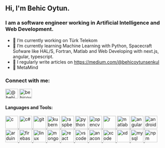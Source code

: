 ## Hi, I'm Behic Oytun.
### I am a software engineer working in Artificial Intelligence and Web Development. 

- 🔭 I’m currently working on Türk Telekom
- 🌱 I’m currently learning Machine Learning with Python, Spacecraft Sofware like HAL/S, Fortran, Matlab and Web Developing with next.js, angular, typescript.
- 📝 I regularly write articles on https://medium.com/@behicoytunsenkul
- 🥽 MetaMind

### Connect with me:
<p align="left">
<a href="https://medium.com/@behicoytunsenkul" target="blank"><img align="center" src="https://raw.githubusercontent.com/rahuldkjain/github-profile-readme-generator/master/src/images/icons/Social/medium.svg" alt="@behicoytunsenkul" height="30" width="40" /></a>
<a href="https://www.linkedin.com/in/behi%C3%A7-oytun-%C5%9Fenkul-aa7a31202/" target="blank"><img align="center" src="https://raw.githubusercontent.com/rahuldkjain/github-profile-readme-generator/master/src/images/icons/Social/linked-in-alt.svg" alt="behicoytunsenkul" height="30" width="40" /></a>
</p>


#### Languages and Tools:
<p align="left"> 
  <a href="https://www.cprogramming.com/" target="_blank" rel="noreferrer"> <img src="https://raw.githubusercontent.com/jmnote/z-icons/master/svg/c.svg" alt="c" width="40" height="40"/> </a> 
   <a href="https://learn.microsoft.com/en-us/dotnet/csharp/" target="_blank" rel="noreferrer"> <img src="https://raw.githubusercontent.com/jmnote/z-icons/master/svg/csharp.svg" alt="c#" width="40" height="40"/> </a> 
   <a href="https://git-scm.com/" target="_blank" rel="noreferrer"> <img src="https://raw.githubusercontent.com/jmnote/z-icons/master/svg/git.svg" alt="git" width="40" height="40"/> </a> 
   <a href="https://kubernetes.io/" target="_blank" rel="noreferrer"> <img src="https://raw.githubusercontent.com/jmnote/z-icons/master/svg/kubernetes.svg" alt="kubernetes" width="40" height="40"/> </a> 
   <a href="https://www.raspberrypi.com/" target="_blank" rel="noreferrer"> <img src="https://cdn.jsdelivr.net/gh/devicons/devicon/icons/raspberrypi/raspberrypi-original.svg" alt="raspberry" width="40" height="40"/> </a> 
     <a href="https://www.python.org/" target="_blank" rel="noreferrer"> <img src="https://raw.githubusercontent.com/jmnote/z-icons/master/svg/python.svg" alt="python" width="40" height="40"/> </a> 
     <a href="https://opencv.org/" target="_blank" rel="noreferrer"> <img src="https://cdn.jsdelivr.net/gh/devicons/devicon/icons/opencv/opencv-original.svg" alt="opencv" width="40" height="40"/> </a> 
   <a href="https://www.r-project.org/" target="_blank" rel="noreferrer"> <img src="https://raw.githubusercontent.com/jmnote/z-icons/master/svg/r.svg" alt="r" width="40" height="40"/> </a> 
     <a href="https://www.mathworks.com/products/matlab.html" target="_blank" rel="noreferrer"> <img src="https://cdn.jsdelivr.net/gh/devicons/devicon/icons/matlab/matlab-original.svg" alt="matlab" width="40" height="40"/> </a> 
     <a href="https://angular.io/" target="_blank" rel="noreferrer"> <img src="https://cdn.jsdelivr.net/gh/devicons/devicon/icons/angularjs/angularjs-original.svg" alt="angular" width="40" height="40"/> </a> 
     <a href="https://developer.android.com/studio" target="_blank" rel="noreferrer"> <img src="https://cdn.jsdelivr.net/gh/devicons/devicon/icons/androidstudio/androidstudio-original.svg" alt="android studio" width="40" height="40"/> </a> 
   <a href="https://www.arduino.cc/" target="_blank" rel="noreferrer"> <img src="https://cdn.jsdelivr.net/gh/devicons/devicon/icons/arduino/arduino-original.svg" alt="arduino" width="40" height="40"/> </a> 
   <a href="https://firebase.google.com/" target="_blank" rel="noreferrer"> <img src="https://cdn.jsdelivr.net/gh/devicons/devicon/icons/firebase/firebase-plain.svg" alt="firebase" width="40" height="40"/> </a> 
   <a href="https://www.linux.org/" target="_blank" rel="noreferrer"> <img src="https://cdn.jsdelivr.net/gh/devicons/devicon/icons/linux/linux-original.svg" alt="linux" width="40" height="40"/> </a> 
   <a href="https://www.mongodb.com/" target="_blank" rel="noreferrer"> <img src="https://cdn.jsdelivr.net/gh/devicons/devicon/icons/mongodb/mongodb-original.svg" alt="mongodb" width="40" height="40"/> </a> 
   <a href="https://reactjs.org/" target="_blank" rel="noreferrer"> <img src="https://cdn.jsdelivr.net/gh/devicons/devicon/icons/react/react-original.svg" alt="react" width="40" height="40"/> </a> 
     <a href="https://code.visualstudio.com/" target="_blank" rel="noreferrer"> <img src="https://cdn.jsdelivr.net/gh/devicons/devicon/icons/vscode/vscode-original.svg" alt="vscode" width="40" height="40"/> </a> 
     <a href="https://www.anaconda.com/" target="_blank" rel="noreferrer"> <img src="https://cdn.jsdelivr.net/gh/devicons/devicon/icons/anaconda/anaconda-original.svg" alt="anaconda" width="40" height="40"/> </a> 
     <a href="https://developer.apple.com/tutorials/app-dev-training" target="_blank" rel="noreferrer"> <img src="https://cdn.jsdelivr.net/gh/devicons/devicon/icons/xcode/xcode-original.svg" alt="xcode" width="40" height="40"/> </a> 
         <a href="https://helpx.adobe.com/tr/xd/get-started.html" target="_blank" rel="noreferrer"> <img src="https://cdn.jsdelivr.net/gh/devicons/devicon/icons/xd/xd-plain.svg" alt="xd" width="40" height="40"/> </a> 
     <a href="https://www.mysql.com/" target="_blank" rel="noreferrer"> <img src="https://cdn.jsdelivr.net/gh/devicons/devicon/icons/mysql/mysql-original-wordmark.svg" alt="mysql" width="40" height="40"/> </a> 
       <a href="https://www.npmjs.com/" target="_blank" rel="noreferrer"> <img src="https://cdn.jsdelivr.net/gh/devicons/devicon/icons/npm/npm-original-wordmark.svg" alt="npm" width="40" height="40"/> </a> 

  
  
  
  
 </p>
